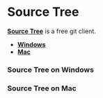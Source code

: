 Source Tree
===========
[**Source Tree**](https://www.sourcetreeapp.com) is a free git client.

* [**Windows**](#source-tree-on-windows)
* [**Mac**](#source-tree-on-mac)

### Source Tree on Windows

### Source Tree on Mac
